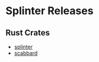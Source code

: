 # Splinter Releases

## Rust Crates

* [splinter](https://crates.io/crates/splinter)
* [scabbard](https://crates.io/crates/scabbard)
